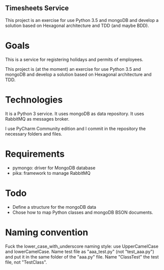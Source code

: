 ## Timesheets Service

This project is an exercise for use Python 3.5 and mongoDB and develop a solution based on Hexagonal architecture and TDD (and maybe BDD).

# Goals
This is a service for registering holidays and permits of employees.

This project is (at the moment) an exercise for use Python 3.5 and mongoDB and develop a solution based on Hexagonal architecture and TDD.

# Technologies
It is a Python 3 service.
It uses mongoDB as data repository.
It uses RabbitMQ as messages broker.

I use PyCharm Community edition and I commit in the repository the necessary folders and files.

# Requirements
+ pymongo: driver for MongoDB database
+ pika: framework to manage RabbitMQ


# Todo

+ Define a structure for the mongoDB data
+ Chose how to map Python classes and mongoDB BSON documents.


# Naming convention
Fuck the lower_case_with_underscore naming style: use UpperCamelCase and lowerCamelCase.
Name test file as "aaa_test.py" (not "test_aaa.py") and put it in the same folder of the "aaa.py" file.
Name "ClassTest" the test file, not "TestClass".
 